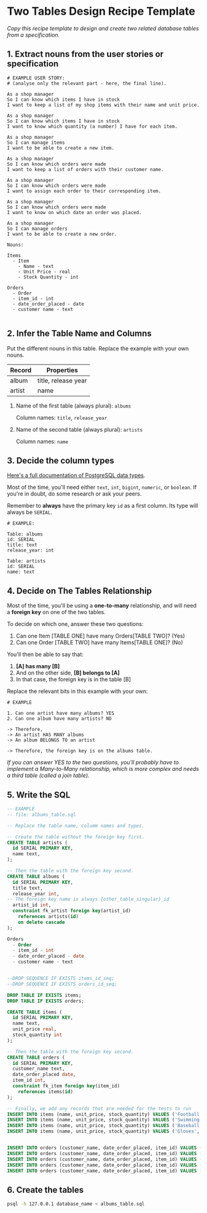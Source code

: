 # Two Tables Design Recipe Template

_Copy this recipe template to design and create two related database tables from a specification._

## 1. Extract nouns from the user stories or specification

```
# EXAMPLE USER STORY:
# (analyse only the relevant part - here, the final line).

As a shop manager
So I can know which items I have in stock
I want to keep a list of my shop items with their name and unit price.

As a shop manager
So I can know which items I have in stock
I want to know which quantity (a number) I have for each item.

As a shop manager
So I can manage items
I want to be able to create a new item.

As a shop manager
So I can know which orders were made
I want to keep a list of orders with their customer name.

As a shop manager
So I can know which orders were made
I want to assign each order to their corresponding item.

As a shop manager
So I can know which orders were made
I want to know on which date an order was placed. 

As a shop manager
So I can manage orders
I want to be able to create a new order.
```

```
Nouns:

Items
  - Item
    - Name - text
    - Unit Price - real
    - Stock Quantity - int

Orders
  - Order 
  - item_id - int
  - date_order_placed - date
  - customer name - text


```

## 2. Infer the Table Name and Columns

Put the different nouns in this table. Replace the example with your own nouns.

| Record                | Properties          |
| --------------------- | ------------------  |
| album                 | title, release year
| artist                | name

1. Name of the first table (always plural): `albums` 

    Column names: `title`, `release_year`

2. Name of the second table (always plural): `artists` 

    Column names: `name`

## 3. Decide the column types

[Here's a full documentation of PostgreSQL data types](https://www.postgresql.org/docs/current/datatype.html).

Most of the time, you'll need either `text`, `int`, `bigint`, `numeric`, or `boolean`. If you're in doubt, do some research or ask your peers.

Remember to **always** have the primary key `id` as a first column. Its type will always be `SERIAL`.

```
# EXAMPLE:

Table: albums
id: SERIAL
title: text
release_year: int

Table: artists
id: SERIAL
name: text
```

## 4. Decide on The Tables Relationship

Most of the time, you'll be using a **one-to-many** relationship, and will need a **foreign key** on one of the two tables.

To decide on which one, answer these two questions:

1. Can one Item [TABLE ONE] have many Orders[TABLE TWO]? (Yes)
2. Can one Order [TABLE TWO] have many Items[TABLE ONE]? (No)

You'll then be able to say that:

1. **[A] has many [B]**
2. And on the other side, **[B] belongs to [A]**
3. In that case, the foreign key is in the table [B]

Replace the relevant bits in this example with your own:

```
# EXAMPLE

1. Can one artist have many albums? YES
2. Can one album have many artists? NO

-> Therefore,
-> An artist HAS MANY albums
-> An album BELONGS TO an artist

-> Therefore, the foreign key is on the albums table.
```

*If you can answer YES to the two questions, you'll probably have to implement a Many-to-Many relationship, which is more complex and needs a third table (called a join table).*

## 5. Write the SQL

```sql
-- EXAMPLE
-- file: albums_table.sql

-- Replace the table name, columm names and types.

-- Create the table without the foreign key first.
CREATE TABLE artists (
  id SERIAL PRIMARY KEY,
  name text,
);

-- Then the table with the foreign key second.
CREATE TABLE albums (
  id SERIAL PRIMARY KEY,
  title text,
  release_year int,
-- The foreign key name is always {other_table_singular}_id
  artist_id int,
  constraint fk_artist foreign key(artist_id)
    references artists(id)
    on delete cascade
);

Orders
  - Order 
  - item_id - int
  - date_order_placed - date
  - customer name - text


--DROP SEQUENCE IF EXISTS items_id_seq;
--DROP SEQUENCE IF EXISTS orders_id_seq;

DROP TABLE IF EXISTS items;
DROP TABLE IF EXISTS orders;

CREATE TABLE items (
  id SERIAL PRIMARY KEY,
  name text,
  unit_price real,
  stock_quantity int
);

-- Then the table with the foreign key second.
CREATE TABLE orders (
  id SERIAL PRIMARY KEY,
  customer_name text,
  date_order_placed date,
  item_id int,
  constraint fk_item foreign key(item_id)
    references items(id)
);

-- Finally, we add any records that are needed for the tests to run
INSERT INTO items (name, unit_price, stock_quantity) VALUES ('Football', 8.99, 101);
INSERT INTO items (name, unit_price, stock_quantity) VALUES ('Swimming cap)', 2.99, 400);
INSERT INTO items (name, unit_price, stock_quantity) VALUES ('Baseball bat', 19.99, 10);
INSERT INTO items (name, unit_price, stock_quantity) VALUES ('Gloves', 10.99, 350);


INSERT INTO orders (customer_name, date_order_placed, item_id) VALUES ('Mr Smith', '11-Jun-2024', 1);
INSERT INTO orders (customer_name, date_order_placed, item_id) VALUES ('Mr Cane', '11-Jun-2024', 2);
INSERT INTO orders (customer_name, date_order_placed, item_id) VALUES ('Mr Jones', '11-Jun-2024', 3);
INSERT INTO orders (customer_name, date_order_placed, item_id) VALUES ('Mr Green', '11-Jun-2024', 4);
INSERT INTO orders (customer_name, date_order_placed, item_id) VALUES ('Mr Brown', '11-Jun-2024', 1);


```

## 6. Create the tables

```bash
psql -h 127.0.0.1 database_name < albums_table.sql
```